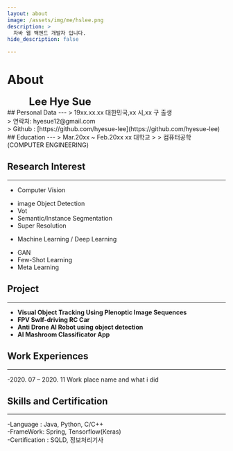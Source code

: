 ```yaml
---
layout: about
image: /assets/img/me/hslee.png
description: >
  자바 웹 백엔드 개발자 입니다. 
hide_description: false

---
```


# About

<!--author-->


<span style="font-size:170%;font-weight:bold;margin-left:50px">
Lee Hye Sue
</span>


<br>
## Personal Data
---
> 19xx.xx.xx 대한민국,xx 시,xx 구 출생 <br/>
> 연락처: hyesue12@gmail.com <br/>
> Github : [https://github.com/hyesue-lee](https://github.com/hyesue-lee) <br/>
## Education
---
> Mar.20xx ~ Feb.20xx xx 대학교
>
> 컴퓨터공학 (COMPUTER ENGINEERING)

## Research Interest
---
* Computer Vision
+ image Object Detection
+ Vot
+ Semantic/Instance Segmentation
+ Super Resolution
* Machine Learning / Deep Learning
+ GAN
+ Few-Shot Learning
+ Meta Learning

## Project
---
* **Visual Object Tracking Using Plenoptic Image Sequences**
* **FPV Swlf-driving RC Car**
* **Anti Drone AI Robot using object detection**
* **AI Mashroom Classificator App**

## Work Experiences
---
-2020. 07 – 2020. 11
Work place name and what i did 

## Skills and Certification
---
-Language : Java, Python, C/C++ <br/>
-FrameWork: Spring,  Tensorflow(Keras) <br/>
-Certification : SQLD, 정보처리기사


